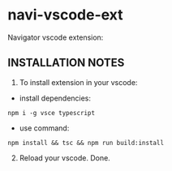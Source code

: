 # navi-vscode-ext 

Navigator vscode extension:

INSTALLATION NOTES
------------------

  1. To install extension in your vscode:
- install  dependencies: 
```
npm i -g vsce typescript
```
- use command: 
```
npm install && tsc && npm run build:install
```
  2. Reload your vscode. Done.
